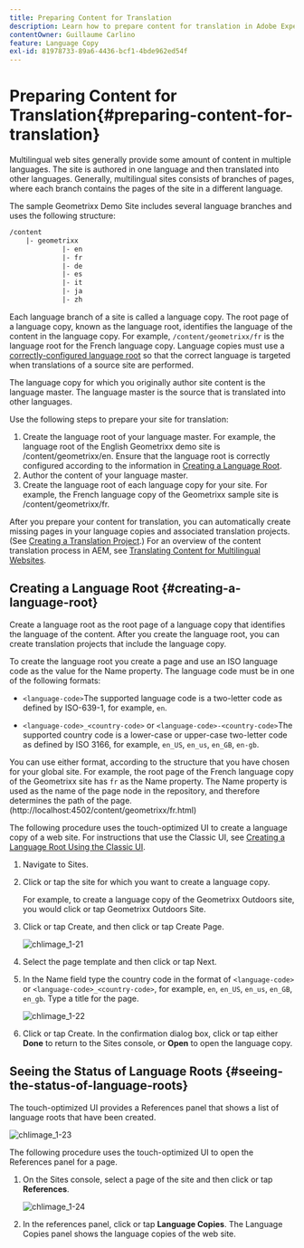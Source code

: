 ```yaml
---
title: Preparing Content for Translation
description: Learn how to prepare content for translation in Adobe Experience Manager.
contentOwner: Guillaume Carlino
feature: Language Copy
exl-id: 81978733-89a6-4436-bcf1-4bde962ed54f
---
```

# Preparing Content for Translation{#preparing-content-for-translation}

Multilingual web sites generally provide some amount of content in multiple languages. The site is authored in one language and then translated into other languages. Generally, multilingual sites consists of branches of pages, where each branch contains the pages of the site in a different language.

The sample Geometrixx Demo Site includes several language branches and uses the following structure:

```xml
/content
    |- geometrixx
             |- en
             |- fr
             |- de
             |- es
             |- it
             |- ja
             |- zh
```

Each language branch of a site is called a language copy. The root page of a language copy, known as the language root, identifies the language of the content in the language copy. For example, `/content/geometrixx/fr` is the language root for the French language copy. Language copies must use a [correctly-configured language root](/help/sites-administering/tc-prep.md#creating-a-language-root) so that the correct language is targeted when translations of a source site are performed.

The language copy for which you originally author site content is the language master. The language master is the source that is translated into other languages.

Use the following steps to prepare your site for translation:

1. Create the language root of your language master. For example, the language root of the English Geometrixx demo site is /content/geometrixx/en. Ensure that the language root is correctly configured according to the information in [Creating a Language Root](/help/sites-administering/tc-prep.md#creating-a-language-root).
1. Author the content of your language master.
1. Create the language root of each language copy for your site. For example, the French language copy of the Geometrixx sample site is /content/geometrixx/fr.

After you prepare your content for translation, you can automatically create missing pages in your language copies and associated translation projects. (See [Creating a Translation Project](/help/sites-administering/tc-manage.md).) For an overview of the content translation process in AEM, see [Translating Content for Multilingual Websites](/help/sites-administering/translation.md).

## Creating a Language Root {#creating-a-language-root}

Create a language root as the root page of a language copy that identifies the language of the content. After you create the language root, you can create translation projects that include the language copy.

To create the language root you create a page and use an ISO language code as the value for the Name property. The language code must be in one of the following formats:

* `<language-code>`The supported language code is a two-letter code as defined by ISO-639-1, for example, `en`.

* `<language-code>_<country-code>` or `<language-code>-<country-code>`The supported country code is a lower-case or upper-case two-letter code as defined by ISO 3166, for example, `en_US`, `en_us`, `en_GB`, `en-gb`.

You can use either format, according to the structure that you have chosen for your global site.  For example, the root page of the French language copy of the Geometrixx site has `fr` as the Name property. The Name property is used as the name of the page node in the repository, and therefore determines the path of the page. (http://localhost:4502/content/geometrixx/fr.html)

The following procedure uses the touch-optimized UI to create a language copy of a web site. For instructions that use the Classic UI, see [Creating a Language Root Using the Classic UI](/help/sites-administering/tc-lroot-classic.md).

1. Navigate to Sites.
1. Click or tap the site for which you want to create a language copy.

   For example, to create a language copy of the Geometrixx Outdoors site, you would click or tap Geometrixx Outdoors Site.

1. Click or tap Create, and then click or tap Create Page.

   ![chlimage_1-21](assets/chlimage_1-21a.png)

1. Select the page template and then click or tap Next.
1. In the Name field type the country code in the format of `<language-code>` or `<language-code>_<country-code>`, for example, `en`, `en_US`, `en_us`, `en_GB`, `en_gb`. Type a title for the page.

   ![chlimage_1-22](assets/chlimage_1-22a.png)

1. Click or tap Create. In the confirmation dialog box, click or tap either **Done** to return to the Sites console, or **Open** to open the language copy.

## Seeing the Status of Language Roots {#seeing-the-status-of-language-roots}

The touch-optimized UI provides a References panel that shows a list of language roots that have been created.

![chlimage_1-23](assets/chlimage_1-23a.png)

The following procedure uses the touch-optimized UI to open the References panel for a page.

1. On the Sites console, select a page of the site and then click or tap **References**.

   ![chlimage_1-24](assets/chlimage_1-24a.png)

1. In the references panel, click or tap **Language Copies**. The Language Copies panel shows the language copies of the web site.
